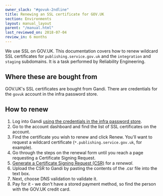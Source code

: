 ```yaml
---
owner_slack: "#govuk-2ndline"
title: Renewing an SSL certificate for GOV.UK
section: Environments
layout: manual_layout
parent: "/manual.html"
last_reviewed_on: 2018-07-04
review_in: 6 months
---
```


We use SSL on GOV.UK. This documentation covers how to renew wildcard SSL
certificates for `publishing.service.gov.uk` and the `integration` and `staging`
subdomains. It is a task performed by Reliability Engineering.

## Where these are bought from

GOV.UK's SSL certificates are bought from Gandi. There are credentials for the
`govuk` account in the infra password store.

## How to renew

1. Log into Gandi [using the credentials in the infra password
   store](https://github.com/alphagov/govuk-secrets/blob/master/pass/infra/gandi/govuk.gpg).
2. Go to the account dashboard and find the list of SSL certificates on the
   account.
3. Find the certificate you wish to renew and click Renew. You'll want to
   request a wildcard certificate (`*.publishing.service.gov.uk`, for example).
4. Go through the steps on the renewal form until you reach a page requesting a
   Certificate Signing Request.
5. [Generate a Certificate Signing Request
   (CSR)](source/manual/generate-csr.html.md) for a *renewal*.
6. Upload the CSR to Gandi by pasting the contents of the .csr file into the
   text box.
7. Next, choose DNS validation to validate it.
8. Pay for it - we don't have a stored payment method, so find the person with
   the GOV.UK credit card.
